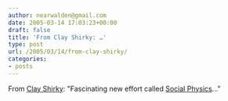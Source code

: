 ```yaml
---
author: nearwalden@gmail.com
date: 2005-03-14 17:03:23+00:00
draft: false
title: 'From Clay Shirky: …'
type: post
url: /2005/03/14/from-clay-shirky/
categories:
- posts
---
```


From [Clay Shirky](//www.corante.com/many/archives/2005/02/21/social_physics_org.php"): "Fascinating new effort called [Social Physics](//socialphysics.org")…"



